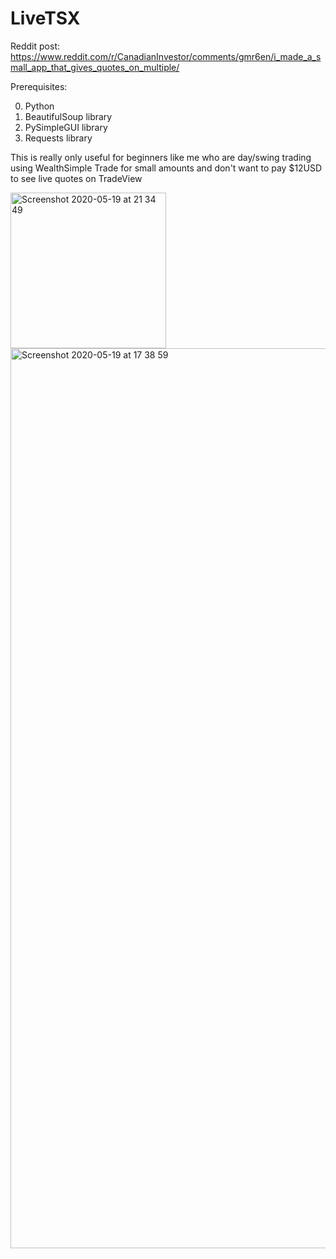 # LiveTSX

Reddit post: https://www.reddit.com/r/CanadianInvestor/comments/gmr6en/i_made_a_small_app_that_gives_quotes_on_multiple/

Prerequisites:

0. Python
1. BeautifulSoup library
2. PySimpleGUI library
3. Requests library

This is really only useful for beginners like me who are day/swing trading using WealthSimple Trade for small amounts and don't want to pay $12USD to see live quotes on TradeView

<img width="249" alt="Screenshot 2020-05-19 at 21 34 49" src="https://user-images.githubusercontent.com/17407989/82370363-b84a6f80-9a18-11ea-8c26-4242431de7e0.png">

<img width="1440" alt="Screenshot 2020-05-19 at 17 38 59" src="https://user-images.githubusercontent.com/17407989/82370305-a23caf00-9a18-11ea-8a24-665735363417.png">
